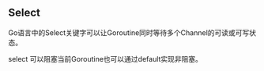 ## Select

Go语言中的Select关键字可以让Goroutine同时等待多个Channel的可读或可写状态。

select 可以阻塞当前Goroutine也可以通过default实现非阻塞。